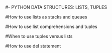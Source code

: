 #- PYTHON DATA STRUCTURES: LISTS, TUPLES

#How to use lists as stacks and queues

#How to use list comprehensions and tuples

#When to use tuples versus lists

#How to use del statement